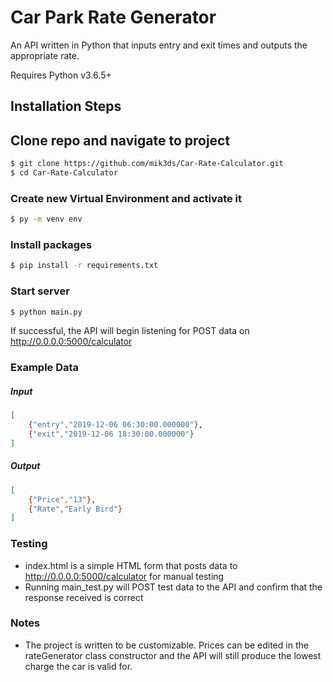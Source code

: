 # Car Park Rate Generator
An API written in Python that inputs entry and exit times and outputs the appropriate rate.

Requires Python v3.6.5+

## Installation Steps
## Clone repo and navigate to project
```BASH
$ git clone https://github.com/mik3ds/Car-Rate-Calculator.git
$ cd Car-Rate-Calculator
```
### Create new Virtual Environment and activate it
```BASH
$ py -m venv env
```
### Install packages
```BASH
$ pip install -r requirements.txt
```
### Start server
```BASH
$ python main.py
```

If successful, the API will begin listening for POST data on http://0.0.0.0:5000/calculator
### Example Data
##### Input

```BASH
[
    {"entry","2019-12-06 06:30:00.000000"},
    {"exit","2019-12-06 18:30:00.000000"}
]
```
##### Output
```BASH
[
    {"Price","13"},
    {"Rate","Early Bird"}
]
```
### Testing
 - index.html is a simple HTML form that posts data to http://0.0.0.0:5000/calculator for manual testing
 - Running main_test.py will POST test data to the API and confirm that the response received is correct

### Notes

 - The project is written to be customizable. Prices can be edited in the rateGenerator class constructor and the API will still produce the lowest charge the car is valid for.